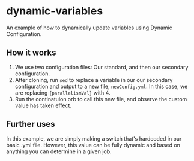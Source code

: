 # dynamic-variables
An example of how to dynamically update variables using Dynamic Configuration.

## How it works

1. We use two configuration files: Our standard, and then our secondary configuration.
2. After cloning, run `sed` to replace a variable in our our secondary configuration and output to a new file, `newConfig.yml`. In this case, we are replacing `{parallelismVal}` with 4.
3. Run the continatuion orb to call this new file, and observe the custom value has taken effect.

## Further uses

In this example, we are simply making a switch that's hardcoded in our basic .yml file. However, this value can be fully dynamic and based on anything you can determine in a given job.
